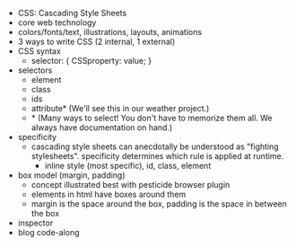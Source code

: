 - CSS: Cascading Style Sheets
- core web technology
- colors/fonts/text, illustrations, layouts, animations
- 3 ways to write CSS (2 internal, 1 external)
- CSS syntax
  - selector: {
    CSSproperty: value;
    }
- selectors
  - element
  - class
  - ids
  - attribute\* (We'll see this in our weather project.)
  - \*
    (Many ways to select! You don't have to memorize them all. We always have documentation on hand.)
- specificity
  - cascading style sheets can anecdotally be understood as "fighting stylesheets". specificity determines which rule is applied at runtime.
    - inline style (most specific), id, class, element
- box model (margin, padding)
  - concept illustrated best with pesticide browser plugin
  - elements in html have boxes around them
  - margin is the space around the box, padding is the space in between the box
- inspector
- blog code-along
